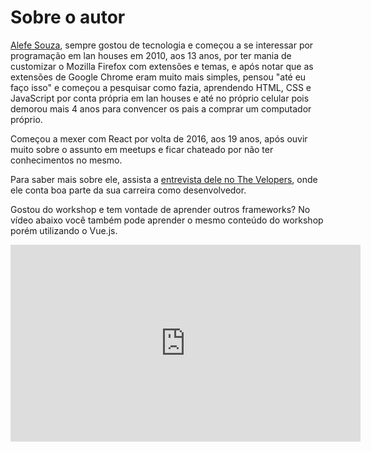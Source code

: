 # Sobre o autor

[Alefe Souza](https://alefesouza.com), sempre gostou de tecnologia e começou a se interessar por programação em lan houses em 2010, aos 13 anos, por ter mania de customizar o Mozilla Firefox com extensões e temas, e após notar que as extensões de Google Chrome eram muito mais simples, pensou "até eu faço isso" e começou a pesquisar como fazia, aprendendo HTML, CSS e JavaScript por conta própria em lan houses e até no próprio celular pois demorou mais 4 anos para convencer os pais a comprar um computador próprio.

Começou a mexer com React por volta de 2016, aos 19 anos, após ouvir muito sobre o assunto em meetups e ficar chateado por não ter conhecimentos no mesmo.

Para saber mais sobre ele, assista a [entrevista dele no The Velopers](https://www.youtube.com/watch?v=V1Q_sHD-8Vg), onde ele conta boa parte da sua carreira como desenvolvedor.

Gostou do workshop e tem vontade de aprender outros frameworks? No vídeo abaixo você também pode aprender o mesmo conteúdo do workshop porém utilizando o Vue.js.

<div style="text-align: center;">
    <iframe width="560" height="315" src="https://www.youtube.com/embed/UaaYVaEHo9w" frameborder="0" allow="accelerometer; autoplay; encrypted-media; gyroscope; picture-in-picture" allowfullscreen></iframe>
</div>
